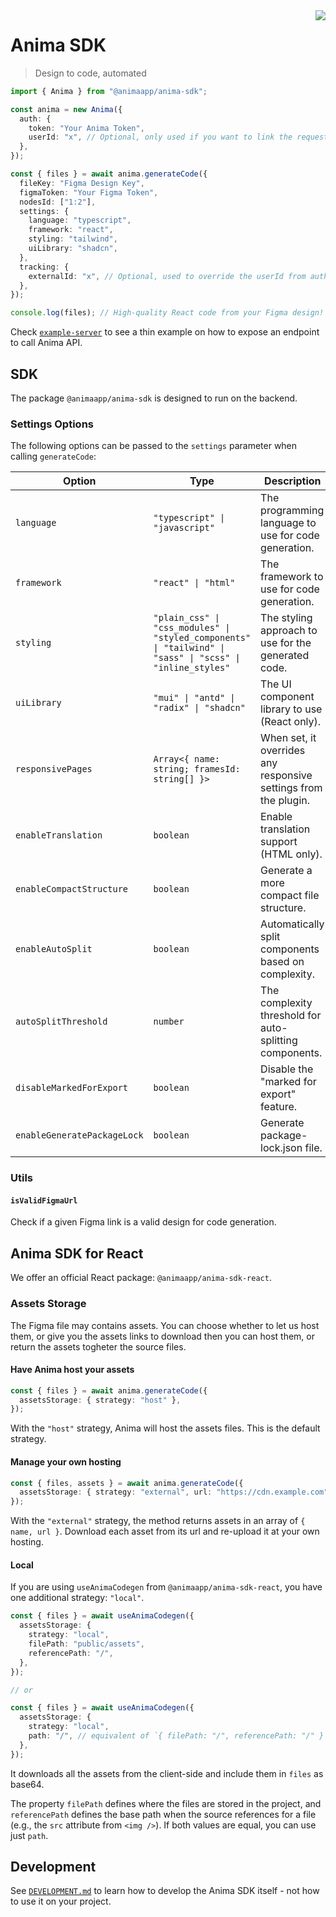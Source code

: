 <img src="https://avatars.githubusercontent.com/u/20587282?s=200&v=4" align="right" />

# Anima SDK

> Design to code, automated

```ts
import { Anima } from "@animaapp/anima-sdk";

const anima = new Anima({
  auth: {
    token: "Your Anima Token",
    userId: "x", // Optional, only used if you want to link the request to an external id
  },
});

const { files } = await anima.generateCode({
  fileKey: "Figma Design Key",
  figmaToken: "Your Figma Token",
  nodesId: ["1:2"],
  settings: {
    language: "typescript",
    framework: "react",
    styling: "tailwind",
    uiLibrary: "shadcn",
  },
  tracking: {
    externalId: "x", // Optional, used to override the userId from auth, if provided
  },
});

console.log(files); // High-quality React code from your Figma design!
```

Check [`example-server`](/example-server) to see a thin example on how to expose an endpoint to call Anima API.

## SDK

The package `@animaapp/anima-sdk` is designed to run on the backend.

### Settings Options

The following options can be passed to the `settings` parameter when calling `generateCode`:

| Option                      | Type                                                                                                       | Description                                                     |
| --------------------------- | ---------------------------------------------------------------------------------------------------------- | --------------------------------------------------------------- |
| `language`                  | `"typescript" \| "javascript"`                                                                             | The programming language to use for code generation.            |
| `framework`                 | `"react" \| "html"`                                                                                        | The framework to use for code generation.                       |
| `styling`                   | `"plain_css" \| "css_modules" \| "styled_components" \| "tailwind" \| "sass" \| "scss" \| "inline_styles"` | The styling approach to use for the generated code.             |
| `uiLibrary`                 | `"mui" \| "antd" \| "radix" \| "shadcn"`                                                                   | The UI component library to use (React only).                   |
| `responsivePages`           | `Array<{ name: string; framesId: string[] }>`                                                              | When set, it overrides any responsive settings from the plugin. |
| `enableTranslation`         | `boolean`                                                                                                  | Enable translation support (HTML only).                         |
| `enableCompactStructure`    | `boolean`                                                                                                  | Generate a more compact file structure.                         |
| `enableAutoSplit`           | `boolean`                                                                                                  | Automatically split components based on complexity.             |
| `autoSplitThreshold`        | `number`                                                                                                   | The complexity threshold for auto-splitting components.         |
| `disableMarkedForExport`    | `boolean`                                                                                                  | Disable the "marked for export" feature.                        |
| `enableGeneratePackageLock` | `boolean`                                                                                                  | Generate package-lock.json file.                                |

### Utils

#### `isValidFigmaUrl`

Check if a given Figma link is a valid design for code generation.

## Anima SDK for React

We offer an official React package: `@animaapp/anima-sdk-react`.

### Assets Storage

The Figma file may contains assets. You can choose whether to let us host them, or give you the assets links to download then you can host them, or return the assets togheter the source files.

#### Have Anima host your assets

```ts
const { files } = await anima.generateCode({
  assetsStorage: { strategy: "host" },
});
```

With the `"host"` strategy, Anima will host the assets files. This is the default strategy.

#### Manage your own hosting

```ts
const { files, assets } = await anima.generateCode({
  assetsStorage: { strategy: "external", url: "https://cdn.example.com" },
});
```

With the `"external"` strategy, the method returns assets in an array of `{ name, url }`. Download each asset from its url and re-upload it at your own hosting.

#### Local

If you are using `useAnimaCodegen` from `@animaapp/anima-sdk-react`, you have one additional strategy: `"local"`.

```ts
const { files } = await useAnimaCodegen({
  assetsStorage: {
    strategy: "local",
    filePath: "public/assets",
    referencePath: "/",
  },
});

// or

const { files } = await useAnimaCodegen({
  assetsStorage: {
    strategy: "local",
    path: "/", // equivalent of `{ filePath: "/", referencePath: "/" }`
  },
});
```

It downloads all the assets from the client-side and include them in `files` as base64.

The property `filePath` defines where the files are stored in the project, and `referencePath` defines the base path when the source references for a file (e.g., the `src` attribute from `<img />`). If both values are equal, you can use just `path`.

## Development

See [`DEVELOPMENT.md`](DEVELOPMENT.md) to learn how to develop the Anima SDK itself - not how to use it on your project.
